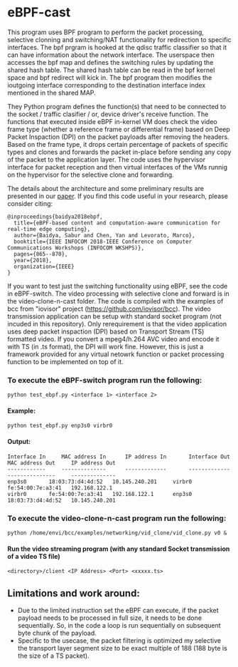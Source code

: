 # eBPF-cast
This program uses BPF program to perform the packet processing, selective clonning and switching/NAT functionality for redirection to specific interfaces. The bpf prgram is hooked at the qdisc traffic classifier so that it can have information about the network interface. The userspace then accesses the bpf map and defines the switching rules by updating the shared hash table. The shared hash table can be read in the bpf kernel space and bpf redirect will kick in. The bpf program then modifies the ioutgoing interface corresponding to the destination interface index mentioned in the shared MAP. 

They Python program defines the function(s) that need to be connected to the socket / traffic clasifier / or, device driver's receive function. The functions that executed inside eBPF in-kernel VM does check the video frame type (whether a reference frame or differential frame) based on Deep Packet Inspaction (DPI) on the packet payloads after removing the headers. Based on the frame type, it drops certain percentage of packets of specific types and clones and forwards the packet in-place before sending any copy of the packet to the application layer. The code uses the hypervisor interface for packet reception and then virtual interfaces of the VMs runnig on the hypervisor for the selective clone and forwarding. 


The details about the architecture and some preliminary results are presented in our [paper](https://ieeexplore.ieee.org/stamp/stamp.jsp?tp=&arnumber=8407006). If you find this code useful in your research, please consider citing:

```
@inproceedings{baidya2018ebpf,
  title={eBPF-based content and computation-aware communication for real-time edge computing},
  author={Baidya, Sabur and Chen, Yan and Levorato, Marco},
  booktitle={IEEE INFOCOM 2018-IEEE Conference on Computer Communications Workshops (INFOCOM WKSHPS)},
  pages={865--870},
  year={2018},
  organization={IEEE}
}
```

If you want to test just the switching functionality using eBPF, see the code in eBPF-switch. The video processing with selective clone and forward is in the video-clone-n-cast folder. The code is compiled with the examples of bcc from "iovisor" project (https://github.com/iovisor/bcc). The video transmission application can be setup with standard socket program (not incuded in this repository). Only rerequirement is that the video application uses deep packet inspaction (DPI) based on Transport Stream (TS) formatted video. If you convert a mpeg4/h.264 AVC video and encode it with TS (in .ts format), the DPI will work fine. However, this is just a framework provided for any virtual netowrk function or packet processing function to be implemented on top of it.


### To execute the eBPF-switch program run the following:
```
python test_ebpf.py <interface 1> <interface 2>
```

#### Example:
```
python test_ebpf.py enp3s0 virbr0
```
#### Output:

```
Interface In 	 MAC address In 	 IP address In 	     Interface Out 	 MAC address Out 	 IP address Out
------------ 	 -------------- 	 ------------- 	     ------------- 	 --------------- 	 --------------
enp3s0 		 18:03:73:d4:4d:52 	 10.145.240.201 	virbr0 		 fe:54:00:7e:a3:41 	 192.168.122.1
virbr0 		 fe:54:00:7e:a3:41 	 192.168.122.1 		enp3s0 		 18:03:73:d4:4d:52 	 10.145.240.201
```


### To execute the video-clone-n-cast program run the following:

```
python /home/envi/bcc/examples/networking/vid_clone/vid_clone.py v0 &
```

#### Run the video streaming program (with any standard Socket transmission of a video TS file)
```
<directory>/client <IP Address> <Port> <xxxxx.ts>
```

## Limitations and work around:
- Due to the limited instruction set the eBPF can execute, if the packet payload needs to be processed in full size, it needs to be done sequentially. So, in the code a loop is run sequentially on subsequent byte chunk of the payload.
- Specific to the usecase, the packet filtering is optimized my selective the transport layer segment size to be exact multiple of 188 (188 byte is the size of a TS packet).

